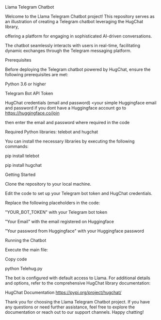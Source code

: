 
Llama Telegram Chatbot


Welcome to the Llama Telegram Chatbot project! This repository serves as an illustration of creating a Telegram chatbot leveraging the HugChat library,


offering a platform for engaging in sophisticated AI-driven conversations. 


The chatbot seamlessly interacts with users in real-time, facilitating dynamic exchanges through the Telegram messaging platform.



Prerequisites

Before deploying the Telegram chatbot powered by HugChat, ensure the following prerequisites are met:



Python 3.6 or higher


Telegram Bot API Token


HugChat credentials (email and password) <your simple Huggingface email and password
if you dont have a Huggingface account go to https://huggingface.co/join

then enter the email and password where required in the code 


Required Python libraries: telebot and hugchat


You can install the necessary libraries by executing the following commands:

 pip install telebot

 
 pip install hugchat

 
Getting Started


 Clone the repository to your local machine.

 
 Edit the code to set up your Telegram bot token and HugChat credentials.

 
 Replace the following placeholders in the code:
 
 "YOUR_BOT_TOKEN" with your Telegram bot token
 
 "Your Email" with the email registered on Huggingface
 
 "Your password from Huggingface" with your Huggingface password
 
Running the Chatbot

 Execute the main file:
 


Copy code

 python Telehug.py
 
 The bot is configured with default access to Llama. For additional details and options, refer to the comprehensive HugChat library documentation:
 
 HugChat Documentation https://pypi.org/project/hugchat/

 Thank you for choosing the Llama Telegram Chatbot project. If you have any questions or need further assistance, feel free to explore the documentation or reach out to our support channels. Happy chatting!
